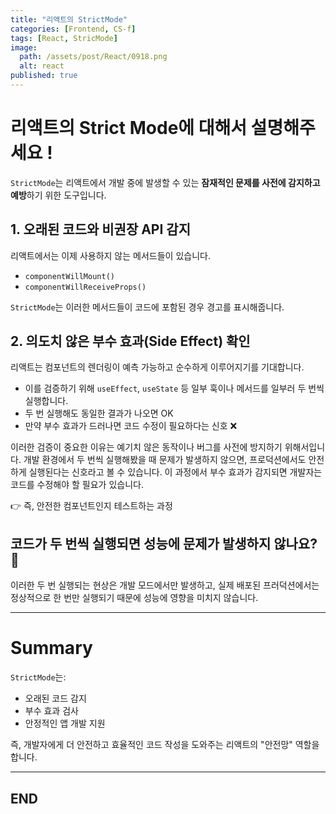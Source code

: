 ```yaml
---
title: "리액트의 StrictMode"
categories: [Frontend, CS-f]
tags: [React, StricMode]
image:
  path: /assets/post/React/0918.png
  alt: react
published: true
---
```


# 리액트의 Strict Mode에 대해서 설명해주세요 !

`StrictMode`는 리액트에서 개발 중에 발생할 수 있는 **잠재적인 문제를 사전에 감지하고 예방**하기 위한 도구입니다. 

## 1. 오래된 코드와 비권장 API 감지
리액트에서는 이제 사용하지 않는 메서드들이 있습니다.
- `componentWillMount()`
- `componentWillReceiveProps()`

`StrictMode`는 이러한 메서드들이 코드에 포함된 경우 경고를 표시해줍니다. 

## 2. 의도치 않은 부수 효과(Side Effect) 확인
리액트는 컴포넌트의 렌더링이 예측 가능하고 순수하게 이루어지기를 기대합니다. 
- 이를 검증하기 위해 `useEffect`, `useState` 등 일부 훅이나 메서드를 일부러 두 번씩 실행합니다.
- 두 번 실행해도 동일한 결과가 나오면 OK 
- 만약 부수 효과가 드러나면 코드 수정이 필요하다는 신호 ❌

이러한 검증이 중요한 이유는 예기치 않은 동작이나 버그를 사전에 방지하기 위해서입니다. 개발 환경에서 두 번씩 실행해봤을 때 문제가 발생하지 않으면, 프로덕션에서도 안전하게 실행된다는 신호라고 볼 수 있습니다. 이 과정에서 부수 효과가 감지되면 개발자는 코드를 수정해야 할 필요가 있습니다.     
 
👉 즉, 안전한 컴포넌트인지 테스트하는 과정

## 코드가 두 번씩 실행되면 성능에 문제가 발생하지 않나요? 🤔
이러한 두 번 실행되는 현상은 개발 모드에서만 발생하고, 실제 배포된 프러덕션에서는 정상적으로 한 번만 실행되기 때문에 성능에 영향을 미치지 않습니다.

---

# Summary

`StrictMode`는:

- 오래된 코드 감지
- 부수 효과 검사
- 안정적인 앱 개발 지원

즉, 개발자에게 더 안전하고 효율적인 코드 작성을 도와주는 리액트의 "안전망" 역할을 합니다.

--- 

## END